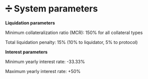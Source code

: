 # ➗ System parameters

**Liquidation parameters**

Minimum collateralization ratio (MCR): 150% for all collateral types

Total liquidation penalty: 15% (10% to liquidator, 5% to protocol)



**Interest parameters**

Minimum yearly interest rate: -33.33%

Maximum yearly interest rate: +50%

